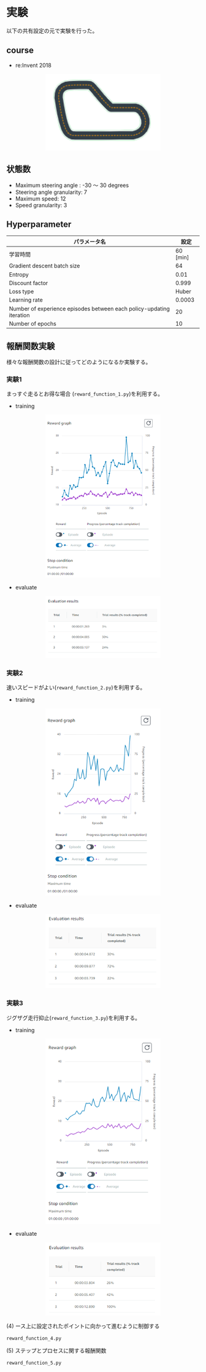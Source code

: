 # 実験
以下の共有設定の元で実験を行った。
## course
* re:Invent 2018

<p align="center">
<img src="images/course.png" width="300px">
</p>

## 状態数
* Maximum steering angle : -30 ～ 30 degrees
* Steering angle granularity: 7
* Maximum speed: 12
* Speed granularity: 3

## Hyperparameter
| パラメータ名 | 設定 |
----|---- 
| 学習時間 | 60 [min] |
| Gradient descent batch size | 64 |
| Entropy | 0.01 |
| Discount factor | 0.999|
| Loss type | Huber|
| Learning rate| 0.0003|
| Number of experience episodes between each policy-updating iteration| 20|
| Number of epochs|10|

## 報酬関数実験
様々な報酬関数の設計に従ってどのようになるか実験する。
### 実験1
まっすぐ走るとお得な場合 (`reward_function_1.py`)を利用する。
* training
<p align="center">
<img src="images/train1.png" width="300px">
</p>

* evaluate
<p align="center">
<img src="images/eval1.png" width="300px">
</p>

### 実験2
速いスピードがよい(`reward_function_2.py`)を利用する。
* training
<p align="center">
<img src="images/train2.png" width="300px">
</p>

* evaluate
<p align="center">
<img src="images/eval2.png" width="300px">
</p>

### 実験3
ジグザグ走行抑止(`reward_function_3.py`)を利用する。
* training
<p align="center">
<img src="images/train3.png" width="300px">
</p>

* evaluate
<p align="center">
<img src="images/eval3.png" width="300px">
</p>


(4) ース上に設定されたポイントに向かって進むように制御する
```
reward_function_4.py
```
(5) ステップとプロセスに関する報酬関数
```
reward_function_5.py
```
